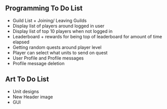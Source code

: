 ## Programming To Do List
* Guild List + Joining/ Leaving Guilds
* Display list of players around logged in user
* Display list of top 10 players when not logged in
* Leaderboard + rewards for being top of leaderboard for amount of time elapsed
* Getting random quests around player level
* Player can select what units to send on quest
* User Profile and Profile messages
* Profile message deletion


## Art To Do List
* Unit designs
* New Header image
* GUI